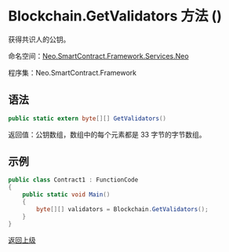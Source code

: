 # Blockchain.GetValidators 方法 ()

获得共识人的公钥。

命名空间：[Neo.SmartContract.Framework.Services.Neo](../../Neo.md)

程序集：Neo.SmartContract.Framework

## 语法

```c#
public static extern byte[][] GetValidators()
```

返回值：公钥数组，数组中的每个元素都是 33 字节的字节数组。

## 示例

```c#
public class Contract1 : FunctionCode
{
    public static void Main()
    {
        byte[][] validators = Blockchain.GetValidators();
    }
}
```



[返回上级](../Blockchain.md)
